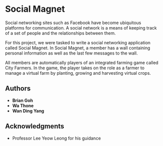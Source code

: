 # Social Magnet

Social networking sites such as Facebook have become ubiquitous platforms for communication. A social network is a means of keeping track of a set of people and the relationships between them. 

For this project, we were tasked to write a social networking application called Social Magnet. In Social Magnet, a member has a wall containing personal information as well as the last few messages to the wall. 

All members are automatically players of an integrated farming game called City Farmers. In the game, the player takes on the role as a farmer to manage a virtual farm by planting, growing and harvesting virtual crops.


## Authors
* **Brian Goh**
* **Wa Thone** 
* **Wan Ding Yang** 



## Acknowledgments

* Professor Lee Yeow Leong for his guidance
